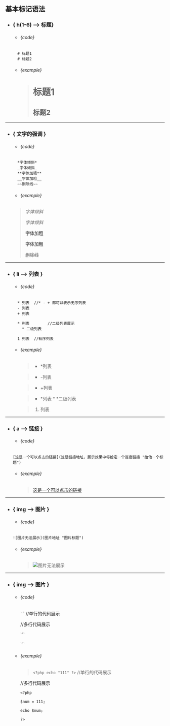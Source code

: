 ## 基本标记语法

<!-- 标题展示文档 start -->
* ### { h(1-6) --> 标题}
  * ###### {code}
  ```
    # 标题1
    # 标题2
  ```
  * ###### {example}
    > # 标题1
    > ## 标题2

<!-- 标题展示文档 end -->
---
<!-- 强调展示文档 start -->
* ### { 文字的强调 }
  * ###### {code}
  ```
    *字体倾斜*
    _字体倾斜_
    **字体加粗**
    __字体加粗__
    ~~删除线~~
  ```
  * ###### {example}
  >*字体倾斜*
  >
  >_字体倾斜_
  >
  >**字体加粗**
  >
  >__字体加粗__
  >
  >~~删除线~~

<!-- 标题展示文档 end -->
---
<!-- 列表展示文档 start -->
* ### { li --> 列表 }
  * ###### {code}
  ```
    * 列表  //* - + 都可以表示无序列表
    - 列表
    + 列表  

    * 列表        //二级列表展示
      * 二级列表

    1 列表  //有序列表
  ```
  * ###### {example}
    > * \*列表

    > - \-列表

    > + \+列表

    > * \*列表
        * \*二级列表

    > 1. 列表

<!-- 列表展示文档 end -->
---
<!-- 链接展示文档 start -->
* ### { a --> 链接 }
  * ###### {code}
  ```
  [这是一个可以点击的链接](这是链接地址，展示效果中将给定一个百度链接 "给他一个标题")
  ```
  * ###### {example}
    > [这是一个可以点击的链接](http://www.baidu.com/ "这是百度的链接")

<!-- 链接展示文档 end -->
---
<!-- 图片展示文档 start -->
* ### { img --> 图片 }
  * ###### {code}
  ```
  ![图片无法展示](图片地址 "图片标题")
  ```
  * ###### {example}
    > ![图片无法展示](http://img3.redocn.com/tupian/20120717/wangzhandaohanggexingshejisucai_1203453_small.jpg "这是图片标题")

<!-- 图片展示文档 end -->
---
<!-- 代码展示文档 start -->
* ### { img --> 图片 }
  * ###### {code}
    \` <?php echo "111" ?> \` //单行的代码展示

    //多行代码展示

    \`\`\`

    <?php

    $num = 111;

    echo $num;

    ?>

    \`\`\`  


  * ###### {example}
    > ` <?php echo "111" ?> ` //单行的代码展示

    //多行代码展示

    ```
    <?php

    $num = 111;

    echo $num;

    ?>
    ```  
<!-- 代码展示文档 end -->
